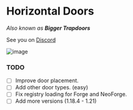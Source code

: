 # Horizontal Doors
*Also known as* ***Bigger Trapdoors***

See you on [Discord](https://discord.gg/kQcbF4BMRh)

![image](https://github.com/user-attachments/assets/e29d374d-a883-4d06-87bb-0dfd73118e11)


### TODO
 - [ ] Improve door placement.
 - [ ] Add other door types. (easy)
 - [ ] Fix registry loading for Forge and NeoForge.
 - [ ] Add more versions (1.18.4 - 1.21)
